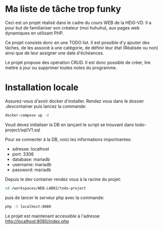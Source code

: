 # Ma liste de tâche trop funky

Ceci est un projet réalisé dans le cadre du cours WEB de la HEIG-VD. Il a pour but de familiariser son créateur (moi huhuhu), aux pages web dynamiques en utilisant PHP.

Ce projet consiste donc en une TODO list. Il est possible d'y ajouter des tâches, de les associé à une catégorie, de définir leur état (Réalisée ou non) ainsi que de leur assigner une date d'échéances. 

Le projet propose des opération CRUD. Il est donc possible de créer, lire mettre à jour ou supprimer toutes notes du programme.

# Installation locale

Assurez-vous d'avoir docker d'installer. Rendez vous dans le dossier .devcontainer puis lancez la commande:

```bash
docker-compose up -d
```

Voud devez initialiser la DB en lançant le script se trouvant dans todo-project/sql/V1.sql

Pour se connecter à la DB, voici les informations importnantes:

- adresse: localhost
- port: 3306
- database: mariadb
- username: mariadb
- password: mariadb

Depuis le dev container rendez vous à la racine du projet:


```bash
cd /workspaces/WEB-LAB02/todo-project
```

puis de lancer le serveur php avec la commande:

```bash
php -S localhost:8080
```

Le projet est maintenant accessible à l'adresse [http://localhost:8080/index.php](http://localhost:8080/index.php)
